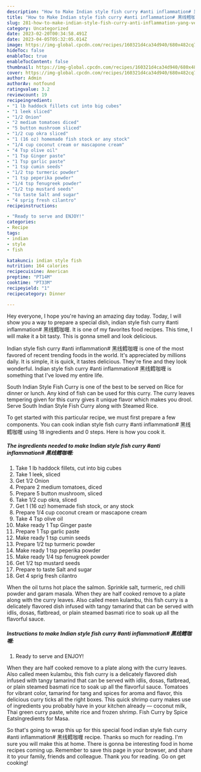 ```yaml
---
description: "How to Make Indian style fish curry #anti inflammation# 黑线鳕咖喱 yang Very Delicious}"
title: "How to Make Indian style fish curry #anti inflammation# 黑线鳕咖喱 yang Very Delicious}"
slug: 281-how-to-make-indian-style-fish-curry-anti-inflammation-yang-very-delicious
category: Uncategorized
date: 2023-02-20T00:34:58.491Z
date: 2023-04-05T05:32:05.014Z
image: https://img-global.cpcdn.com/recipes/160321d4ca34d940/680x482cq70/indian-style-fish-curry-anti-inflammation-黑线鳕咖喱-recipe-main-photo.jpg
hideToc: false
enableToc: true
enableTocContent: false
thumbnail: https://img-global.cpcdn.com/recipes/160321d4ca34d940/680x482cq70/indian-style-fish-curry-anti-inflammation-黑线鳕咖喱-recipe-main-photo.jpg
cover: https://img-global.cpcdn.com/recipes/160321d4ca34d940/680x482cq70/indian-style-fish-curry-anti-inflammation-黑线鳕咖喱-recipe-main-photo.jpg
author: Admin
authorAv: notfound
ratingvalue: 3.2
reviewcount: 19
recipeingredient:
- "1 lb haddock fillets cut into big cubes"
- "1 leek sliced"
- "1/2 Onion"
- "2 medium tomatoes diced"
- "5 button mushroom sliced"
- "1/2 cup okra sliced"
- "1 (16 oz) homemade fish stock or any stock"
- "1/4 cup coconut cream or mascapone cream"
- "4 Tsp olive oil"
- "1 Tsp Ginger paste"
- "1 Tsp garlic paste"
- "1 tsp cumin seeds"
- "1/2 tsp turmeric powder"
- "1 tsp peperika powder"
- "1/4 tsp fenugreek powder"
- "1/2 tsp mustard seeds"
- "to taste Salt and sugar"
- "4 sprig fresh cilantro"
recipeinstructions:

- "Ready to serve and ENJOY!"
categories:
- Recipe
tags:
- indian
- style
- fish

katakunci: indian style fish 
nutrition: 164 calories
recipecuisine: American
preptime: "PT14M"
cooktime: "PT33M"
recipeyield: "1"
recipecategory: Dinner

---
```



Hey everyone, I hope you're having an amazing day today. Today, I will show you a way to prepare a special dish, indian style fish curry #anti inflammation# 黑线鳕咖喱. It is one of my favorites food recipes. This time, I will make it a bit tasty. This is gonna smell and look delicious.

Indian style fish curry #anti inflammation# 黑线鳕咖喱 is one of the most favored of recent trending foods in the world. It's appreciated by millions daily. It is simple, it is quick, it tastes delicious. They're fine and they look wonderful. Indian style fish curry #anti inflammation# 黑线鳕咖喱 is something that I've loved my entire life.

South Indian Style Fish Curry is one of the best to be served on Rice for dinner or lunch. Any kind of fish can be used for this curry. The curry leaves tempering given for this curry gives it unique flavor which makes you drool. Serve South Indian Style Fish Curry along with Steamed Rice.


To get started with this particular recipe, we must first prepare a few components. You can cook indian style fish curry #anti inflammation# 黑线鳕咖喱 using 18 ingredients and 0 steps. Here is how you cook it.

<!--inarticleads1-->

##### The ingredients needed to make Indian style fish curry #anti inflammation# 黑线鳕咖喱:

1. Take 1 lb haddock fillets, cut into big cubes
1. Take 1 leek, sliced
1. Get 1/2 Onion
1. Prepare 2 medium tomatoes, diced
1. Prepare 5 button mushroom, sliced
1. Take 1/2 cup okra, sliced
1. Get 1 (16 oz) homemade fish stock, or any stock
1. Prepare 1/4 cup coconut cream or mascapone cream
1. Take 4 Tsp olive oil
1. Make ready 1 Tsp Ginger paste
1. Prepare 1 Tsp garlic paste
1. Make ready 1 tsp cumin seeds
1. Prepare 1/2 tsp turmeric powder
1. Make ready 1 tsp peperika powder
1. Make ready 1/4 tsp fenugreek powder
1. Get 1/2 tsp mustard seeds
1. Prepare to taste Salt and sugar
1. Get 4 sprig fresh cilantro


When the oil turns hot place the salmon. Sprinkle salt, turmeric, red chilli powder and garam masala. When they are half cooked remove to a plate along with the curry leaves. Also called meen kulambu, this fish curry is a delicately flavored dish infused with tangy tamarind that can be served with idlis, dosas, flatbread, or plain steamed basmati rice to soak up all the flavorful sauce. 

<!--inarticleads2-->

##### Instructions to make Indian style fish curry #anti inflammation# 黑线鳕咖喱:


1. Ready to serve and ENJOY!

When they are half cooked remove to a plate along with the curry leaves. Also called meen kulambu, this fish curry is a delicately flavored dish infused with tangy tamarind that can be served with idlis, dosas, flatbread, or plain steamed basmati rice to soak up all the flavorful sauce. Tomatoes for vibrant color, tamarind for tang and spices for aroma and flavor, this delicious curry ticks all the right boxes. This quick shrimp curry makes use of ingredients you probably have in your kitchen already — coconut milk, Thai green curry paste, white rice and frozen shrimp. Fish Curry by Spice EatsIngredients for Masa. 

So that's going to wrap this up for this special food indian style fish curry #anti inflammation# 黑线鳕咖喱 recipe. Thanks so much for reading. I'm sure you will make this at home. There is gonna be interesting food in home recipes coming up. Remember to save this page in your browser, and share it to your family, friends and colleague. Thank you for reading. Go on get cooking!

